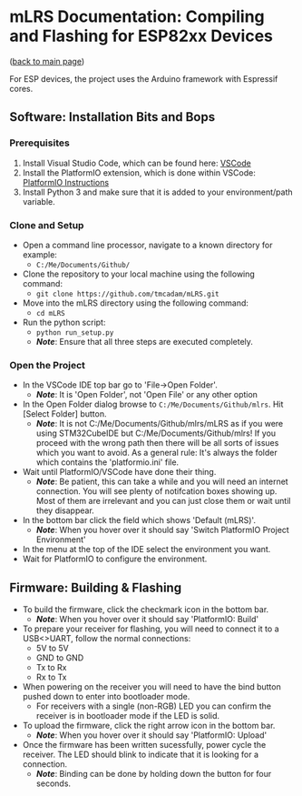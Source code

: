 # mLRS Documentation: Compiling and Flashing for ESP82xx Devices #

([back to main page](../README.md))

For ESP devices, the project uses the Arduino framework with Espressif cores.

## Software: Installation Bits and Bops

### Prerequisites ####

1. Install Visual Studio Code, which can be found here: [VSCode](https://code.visualstudio.com/)
2. Install the PlatformIO extension, which is done within VSCode: [PlatformIO Instructions](https://platformio.org/install/ide?install=vscode)
3. Install Python 3 and make sure that it is added to your environment/path variable.

### Clone and Setup ###

- Open a command line processor, navigate to a known directory for example:
    - `C:/Me/Documents/Github/`
- Clone the repository to your local machine using the following command:
    - `git clone https://github.com/tmcadam/mLRS.git`
- Move into the mLRS directory using the following command:
    - `cd mLRS`
- Run the python script:
    - `python run_setup.py`
    - ***Note***: Ensure that all three steps are executed completely.

### Open the Project ###

- In the VSCode IDE top bar go to 'File->Open Folder'. 
    - ***Note***: It is 'Open Folder', not 'Open File' or any other option
- In the Open Folder dialog browse to `C:/Me/Documents/Github/mlrs`. Hit [Select Folder] button. 
    - ***Note***: It is not C:/Me/Documents/Github/mlrs/mLRS as if you were using STM32CubeIDE but C:/Me/Documents/Github/mlrs! If you proceed with the wrong path then there will be all sorts of issues which you want to avoid. As a general rule: It's always the folder which contains the 'platformio.ini' file.
- Wait until PlatformIO/VSCode have done their thing. 
    - ***Note***: Be patient, this can take a while and you will need an internet connection. You will see plenty of notifcation boxes showing up. Most of them are irrelevant and you can just close them or wait until they disappear.
- In the bottom bar click the field which shows 'Default (mLRS)'.
    - ***Note***: When you hover over it should say 'Switch PlatformIO Project Environment'
- In the menu at the top of the IDE select the environment you want.
- Wait for PlatformIO to configure the environment.

## Firmware: Building & Flashing

- To build the firmware, click the checkmark icon in the bottom bar.
    - ***Note***: When you hover over it should say 'PlatformIO: Build'
- To prepare your receiver for flashing, you will need to connect it to a USB<>UART, follow the normal connections:
    - 5V to 5V
    - GND to GND
    - Tx to Rx
    - Rx to Tx
- When powering on the receiver you will need to have the bind button pushed down to enter into bootloader mode.
    - For receivers with a single (non-RGB) LED you can confirm the receiver is in bootloader mode if the LED is solid.
- To upload the firmware, click the right arrow icon in the bottom bar.
    - ***Note***: When you hover over it should say 'PlatformIO: Upload'
- Once the firmware has been written sucessfully, power cycle the receiver. The LED should blink to indicate that it is looking for a connection.
    - ***Note***: Binding can be done by holding down the button for four seconds.
